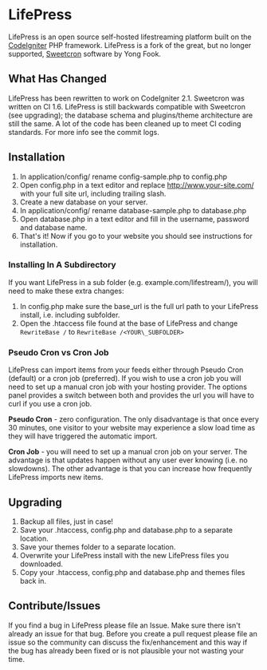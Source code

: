 # LifePress

LifePress is an open source self-hosted lifestreaming platform built on the [CodeIgniter](http://codeigniter.com/) PHP framework. LifePress is a fork of the great, but no longer supported, [Sweetcron](https://code.google.com/p/lifepress/) software by Yong Fook. 

## What Has Changed

LifePress has been rewritten to work on CodeIgniter 2.1. Sweetcron was written on CI 1.6. LifePress is still backwards compatible with Sweetcron (see upgrading); the database schema and plugins/theme architecture are still the same. A lot of the code has been cleaned up to meet CI coding standards. For more info see the commit logs.

## Installation

1. In application/config/ rename config-sample.php to config.php
2. Open config.php in a text editor and replace http://www.your-site.com/ with your full site url, including trailing slash.
3. Create a new database on your server.
4. In application/config/ rename database-sample.php to database.php
5. Open database.php in a text editor and fill in the username, password and database name.
6. That's it! Now if you go to your website you should see instructions for installation.

### Installing In A Subdirectory

If you want LifePress in a sub folder (e.g. example.com/lifestream/), you will need to make these extra changes:

1. In config.php make sure the base\_url is the full url path to your LifePress install, i.e. including subfolder.
2. Open the .htaccess file found at the base of LifePress and change ```RewriteBase /``` to ```RewriteBase /<YOUR\_SUBFOLDER>```

### Pseudo Cron vs Cron Job

LifePress can import items from your feeds either through Pseudo Cron (default) or a cron job (preferred). If you wish to use a cron job you will need to set up a manual cron job with your hosting provider. The options panel provides a switch between both and provides the url you will have to curl if you use a cron job. 

**Pseudo Cron** - zero configuration. The only disadvantage is that once every 30 minutes, one visitor to your website may experience a slow load time as they will have triggered the automatic import.

**Cron Job** - you will need to set up a manual cron job on your server. The advantage is that updates happen without any user ever knowing (i.e. no slowdowns). The other advantage is that you can increase how frequently LifePress imports new items. 

## Upgrading

1. Backup all files, just in case!
2. Save your .htaccess, config.php and database.php to a separate location.
3. Save your themes folder to a separate location.
4. Overwrite your LifePress install with the new LifePress files you downloaded.
5. Copy your .htaccess, config.php and database.php and themes files back in.

## Contribute/Issues

If you find a bug in LifePress please file an Issue. Make sure there isn't already an issue for that bug. Before you create a pull request please file an issue so the community can discuss the fix/enhancement and this way if the bug has already been fixed or is not plausible your not wasting your time.
